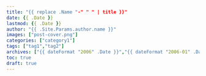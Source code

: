 ```yaml
---
title: "{{ replace .Name "-" " " | title }}"
date: {{ .Date }}
lastmod: {{ .Date }}
author: "{{ .Site.Params.author.name }}"
images: ["post-cover.png"]
categories: ["category1"]
tags: ["tag1","tag2"]
archives: ["{{ dateFormat "2006" .Date }}","{{ dateFormat "2006-01" .Date }}"]
toc: true
draft: true
---
```


